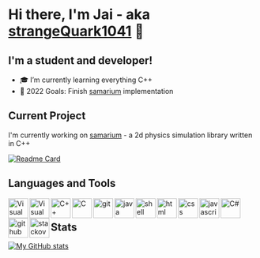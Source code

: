 # Hi there, I'm Jai - aka [strangeQuark1041][github] 👋 

## I'm a student and developer!

- 🎓 I’m currently learning everything C++
- 🥅 2022 Goals: Finish [samarium](https://github.com/strangeQuark1041/samarium) implementation

## Current Project

I'm currently working on [samarium](https://github.com/strangeQuark1041/samarium) - a 2d physics simulation library written in C++

[![Readme Card](https://github-readme-stats.vercel.app/api/pin/?username=strangeQuark1041&repo=samarium&theme=tokyonight)](https://github.com/anuraghazra/github-readme-stats)

## Languages and Tools
<img align="left" width="40px" alt="Visual Studio" src="https://img.icons8.com/color/48/000000/visual-studio-2019.png"/>
<img align="left" width="40px" alt="Visual Studio Code" src="https://img.icons8.com/fluency/48/000000/visual-studio-code-2019.png"/>
<img align="left" width="40px" alt="C++" src="https://img.icons8.com/color/48/000000/c-plus-plus-logo.png"/>
<img align="left" width="40px" alt="C" src="https://img.icons8.com/color/48/000000/c-programming.png"/>
<img align="left" width="40px" alt="git" src="https://img.icons8.com/color/48/000000/git.png"/>
<img align="left" width="40px" alt="java" src="https://img.icons8.com/color/48/000000/java-coffee-cup-logo--v1.png"/>
<img align="left" width="40px" alt="shell" src="https://img.icons8.com/doodle/48/000000/console--v2.png"/>
<img align="left" width="40px" alt="html" src="https://img.icons8.com/color/48/000000/html-5--v1.png"/>
<img align="left" width="40px" alt="css" src="https://img.icons8.com/color/50/000000/css3.png"/>
<img align="left" width="40px" alt="javascript" src="https://img.icons8.com/color/48/000000/javascript--v1.png"/>
<img align="left" width="40px" alt="C#" src="https://img.icons8.com/color/48/000000/c-sharp-logo.png"/>
<img align="left" width="40px" alt="github" src="https://img.icons8.com/material-sharp/48/000000/github.png"/>
<img align="left" width="40px" alt="stackoverflow" src="https://img.icons8.com/color/48/000000/stackoverflow.png"/>

<br/>

## Stats

[![My GitHub stats](https://github-readme-stats.vercel.app/api?username=strangeQuark1041&hide=contribs,issues&count_private=true&theme=tokyonight&border_radius=10&bg_color=0,120a2b,2F0743)](https://github.com/anuraghazra/github-readme-stats)

[github]: https://github.com/strangeQuark1041
